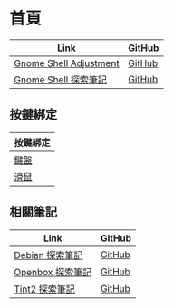 

# 首頁

| Link | GitHub |
| ---- | ------ |
| [Gnome Shell Adjustment](https://samwhelp.github.io/gnome-shell-adjustment/) | [GitHub](https://github.com/samwhelp/gnome-shell-adjustment) |
| [Gnome Shell 探索筆記](https://samwhelp.github.io/note-about-gnome-shell/) | [GitHub](https://github.com/samwhelp/note-about-gnome-shell) |




## 按鍵綁定

| 按鍵綁定 |
| --- |
| [鍵盤](https://samwhelp.github.io/note-about-gnome-shell/read/config/keybind.html) |
| [滑鼠](https://samwhelp.github.io/note-about-gnome-shell/read/config/mousebind.html) |




## 相關筆記

| Link | GitHub |
| ---- | ------ |
| [Debian 探索筆記](https://samwhelp.github.io/note-about-debian/) | [GitHub](https://github.com/samwhelp/note-about-debian) |
| [Openbox 探索筆記](https://samwhelp.github.io/note-about-openbox/) | [GitHub](https://github.com/samwhelp/note-about-openbox) |
| [Tint2 探索筆記](https://samwhelp.github.io/note-about-tint2/) | [GitHub](https://github.com/samwhelp/note-about-tint2) |
